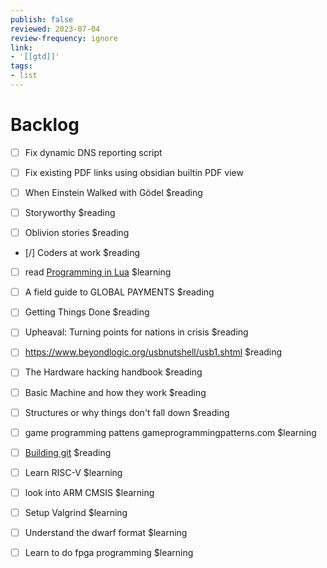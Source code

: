 ```yaml
---
publish: false
reviewed: 2023-07-04
review-frequency: ignore
link:
- '[[gtd]]'
tags:
- list
---
```

# Backlog

- [ ] Fix dynamic DNS reporting script
- [ ] Fix existing PDF links using obsidian builtin PDF view

- [ ] When Einstein Walked with Gödel $reading
- [ ] Storyworthy $reading
- [ ] Oblivion stories $reading
- [/] Coders at work $reading
- [ ] read [Programming in Lua](https://www.lua.org/pil/contents.html) $learning
- [ ] A field guide to GLOBAL PAYMENTS $reading
- [ ] Getting Things Done $reading
- [ ] Upheaval: Turning points for nations in crisis $reading
- [ ] https://www.beyondlogic.org/usbnutshell/usb1.shtml $reading
- [ ] The Hardware hacking handbook $reading
- [ ] Basic Machine and how they work $reading
- [ ] Structures or why things don't fall down $reading
- [ ] game programming pattens gameprogrammingpatterns.com $learning
- [ ] [Building git](https://shop.jcoglan.com/building-git/) $reading


- [ ] Learn RISC-V $learning
- [ ] look into ARM CMSIS $learning
- [ ] Setup Valgrind $learning
- [ ] Understand the dwarf format $learning
- [ ] Learn to do fpga programming $learning
